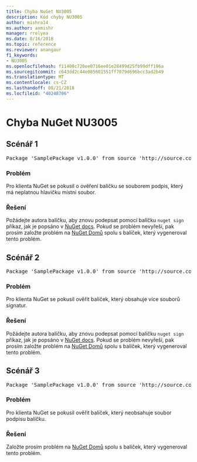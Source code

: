 ```yaml
---
title: Chyba NuGet NU3005
description: Kód chyby NU3005
author: mishra14
ms.author: anmishr
manager: rrelyea
ms.date: 8/16/2018
ms.topic: reference
ms.reviewer: anangaur
f1_keywords:
- NU3005
ms.openlocfilehash: f11400c720ee0716ee01e28499d25fb99dff196a
ms.sourcegitcommit: c643dd2c44e085601551ff7079d696bcc3ad2b49
ms.translationtype: MT
ms.contentlocale: cs-CZ
ms.lasthandoff: 08/21/2018
ms.locfileid: "40248706"
---
```

# <a name="nuget-error-nu3005"></a>Chyba NuGet NU3005

## <a name="scenario-1"></a>Scénář 1

<pre>Package 'SamplePackage v1.0.0' from source 'http://source.com/index.json': The package contains an invalid package signature file.</pre>

### <a name="issue"></a>Problém

Pro klienta NuGet se pokusil o ověření balíčku se souborem podpis, který má neplatnou hlavičku místní soubor.


### <a name="solution"></a>Řešení

Požádejte autora balíčku, aby znovu podepsat pomocí balíčku `nuget sign` příkaz, jak je popsáno v [NuGet docs](https://docs.microsoft.com/en-us/nuget/create-packages/sign-a-package). Pokud se problém nevyřeší, pak prosím založte problém na [NuGet Domů](https://github.com/NuGet/Home/issues) spolu s balíček, který vygeneroval tento problém.



## <a name="scenario-2"></a>Scénář 2

<pre>Package 'SamplePackage v1.0.0' from source 'http://source.com/index.json': The package contains multiple package signature files.</pre>

### <a name="issue"></a>Problém

Pro klienta NuGet se pokusil ověřit balíček, který obsahuje více souborů signatur.


### <a name="solution"></a>Řešení

Požádejte autora balíčku, aby znovu podepsat pomocí balíčku `nuget sign` příkaz, jak je popsáno v [NuGet docs](https://docs.microsoft.com/en-us/nuget/create-packages/sign-a-package). Pokud se problém nevyřeší, pak prosím založte problém na [NuGet Domů](https://github.com/NuGet/Home/issues) spolu s balíček, který vygeneroval tento problém.



## <a name="scenario-3"></a>Scénář 3

<pre>Package 'SamplePackage v1.0.0' from source 'http://source.com/index.json': The package does not contain a valid package signature file.</pre>

### <a name="issue"></a>Problém

Pro klienta NuGet se pokusil ověřit balíček, který neobsahuje soubor podpisu balíčku.


### <a name="solution"></a>Řešení

Založte prosím problém na [NuGet Domů](https://github.com/NuGet/Home/issues) spolu s balíček, který vygeneroval tento problém.


